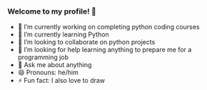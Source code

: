 ### Welcome to my profile! 👋


- 🔭 I’m currently working on completing python coding courses
- 🌱 I’m currently learning Python
- 👯 I’m looking to collaborate on python projects
- 🤔 I’m looking for help learning anything to prepare me for a programming job
- 💬 Ask me about anything
- 😄 Pronouns: he/him
- ⚡ Fun fact: I also love to draw

